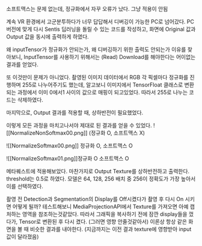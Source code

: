 소프트맥스는 문제 없는데, 정규화에서 자꾸 오류가 났다. 그냥 적용이 안됨

계속 VR 환경에서 고군분투하다가 너무 답답해서 디버깅이 가능한 PC로 넘어갔다. 
PC 버전에 맞게 다시 Sentis 딥러닝을 돌릴 수 있는 코드를 작성하고, 화면에 Original 값과 Output 값을 동시에 출력하게 하였다.

왜 inputTensor가 정규화가 안되는가, 왜 디버깅하기 위한 출력도 안되는가 이유를 찾아보니, InputTensor를 사용하기 위해서는 (Read) Download를 해야한다는 어이없는 결과를 얻었다.

또 이것만이 문제가 아니었다. 촬영된 이미지 데이터에서 RGB 각 픽셀마다 정규화를 진행하며 255로 나누어주기도 했는데, 알고보니 이미지에서 TensorFloat 클래스로 변환되는 과정에서 이미 0에서1 사이의 값으로 매핑이 되고있었다. 따라서 255로 나누는 코드는 삭제하였다.

마지막으로, Output 결과를 적용할 때, 상하반전이 필요했었다.

이렇게 모든 과정을 마치고나서야 제대로 된 결과를 얻을 수 있었다.
![[NormalizeNonSoftmax00.png]]
(정규화 O, 소프트맥스 X)

![[NormalizeSoftmax00.png]]
정규화 O, 소프트맥스 O

![[NormalizeSoftmax01.png]]정규화 O 소프트맥스 O

메타퀘스트에 적용해보았다. 마찬가지로 Output Texture를 상하반전하고 출력한다. threshold는 0.5로 하였다.
모델은 64, 128, 256 배치 중 256이 정확도가 가장 높아서 이를 선택하였다.

촬영 전 Detection과 Segmentation의 Display를 Off시켰다가 촬영 후 다시 On 시키면 어떻게 될까?
테스트해보니 MediaProjectionAPI에서 Texture를 가져오면 아예 캡처하는 영역을 참조하는것같았다.
따라서 그래픽을 복사하기 전에 잠깐 display들을 껐다가, Tensor로 변환된 후 다시 켰다. (그러면 영향 안줄것같아서) 이론상 항상 같은 화면을 볼 때 비슷한 결과를 내야한다. (지금까지는 이전 결과 texture에 영향받아 input값이 달라졌음)

